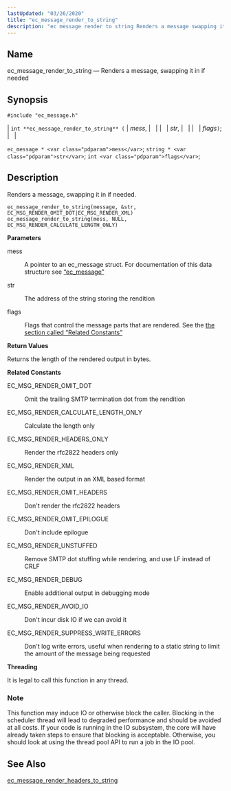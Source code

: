 ```yaml
---
lastUpdated: "03/26/2020"
title: "ec_message_render_to_string"
description: "ec message render to string Renders a message swapping it in if needed int ec message render to string mess str flags ec message mess string str int flags Renders a message swapping it in if needed Example 34 3 ec message render to string mess A pointer to an..."
---
```


<a name="apis.ec_message_render_to_string"></a> 
## Name

ec_message_render_to_string — Renders a message, swapping it in if needed

## Synopsis

`#include "ec_message.h"`

| `int **ec_message_render_to_string** (` | <var class="pdparam">mess</var>, |   |
|   | <var class="pdparam">str</var>, |   |
|   | <var class="pdparam">flags</var>`)`; |   |

`ec_message * <var class="pdparam">mess</var>`;
`string * <var class="pdparam">str</var>`;
`int <var class="pdparam">flags</var>`;<a name="idp56723632"></a> 
## Description

Renders a message, swapping it in if needed.

<a name="idp56724864"></a> 


```
ec_message_render_to_string(message, &str, EC_MSG_RENDER_OMIT_DOT|EC_MSG_RENDER_XML)
ec_message_render_to_string(mess, NULL, EC_MSG_RENDER_CALCULATE_LENGTH_ONLY)
```

**<a name="idp56726640"></a> Parameters**

<dl class="variablelist">

<dt>mess</dt>

<dd>

A pointer to an ec_message struct. For documentation of this data structure see [“ec_message”](/momentum/3/3-api/structs-ec-message)

</dd>

<dt>str</dt>

<dd>

The address of the string storing the rendition

</dd>

<dt>flags</dt>

<dd>

Flags that control the message parts that are rendered. See the [the section called “Related Constants”](/momentum/3/3-api/apis-ec-message-render-to-string#apis.ec_message_render_to_string.related_constants)

</dd>

</dl>

**<a name="idp56734320"></a> Return Values**

Returns the length of the rendered output in bytes.

**<a name="apis.ec_message_render_to_string.related_constants"></a> Related Constants**

<dl class="variablelist">

<dt>EC_MSG_RENDER_OMIT_DOT</dt>

<dd>

Omit the trailing SMTP termination dot from the rendition

</dd>

<dt>EC_MSG_RENDER_CALCULATE_LENGTH_ONLY</dt>

<dd>

Calculate the length only

</dd>

<dt>EC_MSG_RENDER_HEADERS_ONLY</dt>

<dd>

Render the rfc2822 headers only

</dd>

<dt>EC_MSG_RENDER_XML</dt>

<dd>

Render the output in an XML based format

</dd>

<dt>EC_MSG_RENDER_OMIT_HEADERS</dt>

<dd>

Don't render the rfc2822 headers

</dd>

<dt>EC_MSG_RENDER_OMIT_EPILOGUE</dt>

<dd>

Don't include epilogue

</dd>

<dt>EC_MSG_RENDER_UNSTUFFED</dt>

<dd>

Remove SMTP dot stuffing while rendering, and use LF instead of CRLF

</dd>

<dt>EC_MSG_RENDER_DEBUG</dt>

<dd>

Enable additional output in debugging mode

</dd>

<dt>EC_MSG_RENDER_AVOID_IO</dt>

<dd>

Don't incur disk IO if we can avoid it

</dd>

<dt>EC_MSG_RENDER_SUPPRESS_WRITE_ERRORS</dt>

<dd>

Don't log write errors, useful when rendering to a static string to limit the amount of the message being requested

</dd>

</dl>

**<a name="idp56755440"></a> Threading**

It is legal to call this function in any thread.

### Note

This function may induce IO or otherwise block the caller. Blocking in the scheduler thread will lead to degraded performance and should be avoided at all costs. If your code is running in the IO subsystem, the core will have already taken steps to ensure that blocking is acceptable. Otherwise, you should look at using the thread pool API to run a job in the IO pool.

<a name="idp56757856"></a> 
## See Also

[ec_message_render_headers_to_string](/momentum/3/3-api/apis-ec-message-render-headers-to-string)